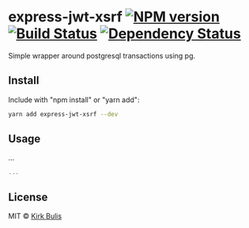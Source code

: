 # express-jwt-xsrf [![NPM version][npm-image]][npm-url] [![Build Status][travis-image]][travis-url] [![Dependency Status][daviddm-image]][daviddm-url]
Simple wrapper around postgresql transactions using pg.

## Install
Include with "npm install" or "yarn add":

```bash
yarn add express-jwt-xsrf --dev
```

## Usage

...

```javascript
...
```

## License

MIT © [Kirk Bulis](http://github.com/kbulis)

[npm-image]: https://badge.fury.io/js/express-jwt-xsrf.svg
[npm-url]: https://npmjs.org/package/express-jwt-xsrf
[travis-image]: https://travis-ci.org/kbulis/express-jwt-xsrf.svg?branch=master
[travis-url]: https://travis-ci.org/kbulis/express-jwt-xsrf
[daviddm-image]: https://david-dm.org/kbulis/express-jwt-xsrf.svg?theme=shields.io
[daviddm-url]: https://david-dm.org/kbulis/express-jwt-xsrf
